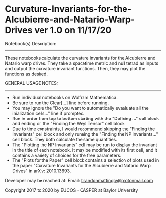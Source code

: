 # Curvature-Invariants-for-the-Alcubierre-and-Natario-Warp-Drives ver 1.0 on 11/17/20

Notebook(s) Description:
____________________
These notebooks calculate the curvature invariants for the Alcubierre and Natario warp drives. 
They take a spacetime metric and null tetrad as inputs and output the curvature invariant functions. Then, they may plot the functions as desired.

GENERAL USAGE NOTES:
____________________
- Run individual notebooks on Wolfram Mathematica.
- Be sure to run the Clear[...] line before running.
- You may ignore the "Do you want to automatically evaaluate all the inialization cells..." line if prompted.
- Run in order from top to bottom starting with the "Defining ..." cell block and ending on the "Finding the Weyl Tensor" cell block.
- Due to time constraints, I would recommend skipping the "Finding the Invariants" cell block and only running the "Finding the NP Invariants..." cell block. They both calculate the same quantities.
- The "Plotting the NP Invariants" cell may be run to display the invariant in the title of each notebook. It may be modified with its first cell, and it contains a variety of choices for the free parameters.
- The "Plots for the Paper" cell block contains a selection of plots used in the paper "Curvature Invariants for the Alcubierre and Natario Warp Drives" in arXiv: 2010.13693.


Developer may be reached at:
Email: brandonmattingly@protonmail.com

Copyright 2017 to 2020 by EUCOS - CASPER at Baylor University
